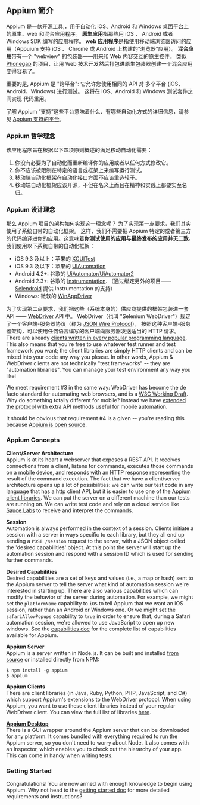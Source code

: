 ## Appium 简介

Appium 是一款开源工具,，用于自动化 iOS、Android 和 Windows 桌面平台上的原生、web 和混合应用程序。 **原生应用**指那些用 iOS 、 Android 或者 Windows SDK 编写的应用程序。 **web 应用程序**是指使用移动端浏览器访问的应用（Appuium 支持 iOS 、 Chrome 或 Android 上构建的“浏览器”应用）。 **混合应用**带有一个 "webview" 的包装器——用来和 Web 内容交互的原生控件。 类似 [Phonegap](http://phonegap.com/) 的项目，让用 Web 技术开发然后打包进原生包装器创建一个混合应用变得容易了。

重要的是, Appium 是 "跨平台": 它允许您使用相同的 API 对 多个平台 (iOS、Android、Windows) 进行测试。 这将在 iOS、Android 和 Windows 测试套件之间实现 代码重用。

了解 Appium “支持”这些平台意味着什么、有哪些自动化方式的详细信息，请参见 [Appium 支持的平台](/docs/en/about-appium/platform-support.md)。

### Appium 哲学理念

该应用程序旨在根据以下四项原则概述的满足移动自动化需要：

1. 你没有必要为了自动化而重新编译你的应用或者以任何方式修改它。
2. 你不应该被限制在特定的语言或框架上来编写运行测试。
3. 移动端自动化框架在自动化接口方面不应该重造轮子。
4. 移动端自动化框架应该开源，不但在名义上而且在精神和实践上都要实至名归。

### Appium 设计理念

那么 Appium 项目的架构如何实现这一理念呢？ 为了实现第一点要求，我们其实使用了系统自带的自动化框架。 这样，我们不需要把 Appium 特定的或者第三方的代码编译进你的应用。这意味着**你测试使用的应用与最终发布的应用并无二致**。 我们使用以下系统自带的自动化框架：

* iOS 9.3 及以上：苹果的 [XCUITest](https://developer.apple.com/reference/xctest)
* iOS 9.3 及以下：苹果的 [UIAutomation](https://developer.apple.com/library/ios/documentation/DeveloperTools/Reference/UIAutomationRef/)
* Android 4.2+: 谷歌的 [UiAutomator/UiAutomator2](http://developer.android.com/tools/help/uiautomator/index.html)
* Android 2.3+: 谷歌的 [Instrumentation](http://developer.android.com/reference/android/app/Instrumentation.html). （通过绑定另外的项目—— [Selendroid](http://selendroid.io) 提供 Instrumentation 的支持）
* Windows: 微软的 [WinAppDriver](http://github.com/microsoft/winappdriver)

为了实现第二点要求，我们把这些（系统本身的）供应商提供的框架包装进一套 API —— [WebDriver](http://docs.seleniumhq.org/projects/webdriver/) API 中。 WebDriver（也叫 "Selenium WebDriver"）规定了一个客户端-服务器协议（称为 [JSON Wire Protocol](https://w3c.github.io/webdriver/webdriver-spec.html)）， 按照这种客户端-服务器架构，可以使用任何语言编写的客户端向服务器发送适当的 HTTP 请求。 There are already [clients written in every popular programming language](http://appium.io/downloads). This also means that you're free to use whatever test runner and test framework you want; the client libraries are simply HTTP clients and can be mixed into your code any way you please. In other words, Appium & WebDriver clients are not technically "test frameworks" -- they are "automation libraries". You can manage your test environment any way you like!

We meet requirement #3 in the same way: WebDriver has become the de facto standard for automating web browsers, and is a [W3C Working Draft](https://dvcs.w3.org/hg/webdriver/raw-file/tip/webdriver-spec.html). Why do something totally different for mobile? Instead we have [extended the protocol](https://github.com/SeleniumHQ/mobile-spec/blob/master/spec-draft.md) with extra API methods useful for mobile automation.

It should be obvious that requirement #4 is a given -- you're reading this because [Appium is open source](https://github.com/appium/appium).

### Appium Concepts

**Client/Server Architecture**  
Appium is at its heart a webserver that exposes a REST API. It receives connections from a client, listens for commands, executes those commands on a mobile device, and responds with an HTTP response representing the result of the command execution. The fact that we have a client/server architecture opens up a lot of possibilities: we can write our test code in any language that has a http client API, but it is easier to use one of the [Appium client libraries](http://appium.io/downloads). We can put the server on a different machine than our tests are running on. We can write test code and rely on a cloud service like [Sauce Labs](https://saucelabs.com/mobile) to receive and interpret the commands.

**Session**  
Automation is always performed in the context of a session. Clients initiate a session with a server in ways specific to each library, but they all end up sending a `POST /session` request to the server, with a JSON object called the 'desired capabilities' object. At this point the server will start up the automation session and respond with a session ID which is used for sending further commands.

**Desired Capabilities**  
Desired capabilities are a set of keys and values (i.e., a map or hash) sent to the Appium server to tell the server what kind of automation session we're interested in starting up. There are also various capabilities which can modify the behavior of the server during automation. For example, we might set the `platformName` capability to `iOS` to tell Appium that we want an iOS session, rather than an Android or Windows one. Or we might set the `safariAllowPopups` capability to `true` in order to ensure that, during a Safari automation session, we're allowed to use JavaScript to open up new windows. See the [capabilities doc](/docs/en/writing-running-appium/caps.md) for the complete list of capabilities available for Appium.

**Appium Server**  
Appium is a server written in Node.js. It can be built and installed [from source](/docs/en/contributing-to-appium/appium-from-source.md) or installed directly from NPM:

    $ npm install -g appium
    $ appium
    

**Appium Clients**  
There are client libraries (in Java, Ruby, Python, PHP, JavaScript, and C#) which support Appium's extensions to the WebDriver protocol. When using Appium, you want to use these client libraries instead of your regular WebDriver client. You can view the full list of libraries [here](/docs/en/about-appium/appium-clients.md).

**[Appium Desktop](https://github.com/appium/appium-desktop)**  
There is a GUI wrapper around the Appium server that can be downloaded for any platform. It comes bundled with everything required to run the Appium server, so you don't need to worry about Node. It also comes with an Inspector, which enables you to check out the hierarchy of your app. This can come in handy when writing tests.

### Getting Started

Congratulations! You are now armed with enough knowledge to begin using Appium. Why not head to the [getting started doc](/docs/en/about-appium/getting-started.md) for more detailed requirements and instructions?